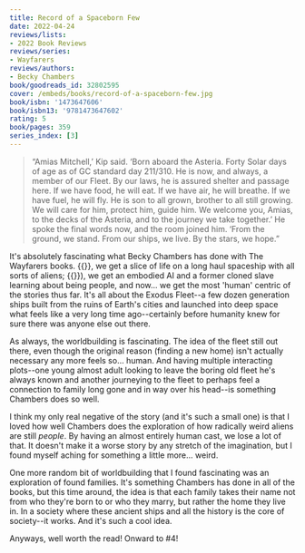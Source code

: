 ```yaml
---
title: Record of a Spaceborn Few
date: 2022-04-24
reviews/lists:
- 2022 Book Reviews
reviews/series:
- Wayfarers
reviews/authors:
- Becky Chambers
book/goodreads_id: 32802595
cover: /embeds/books/record-of-a-spaceborn-few.jpg
book/isbn: '1473647606'
book/isbn13: '9781473647602'
rating: 5
book/pages: 359
series_index: [3]
---
```

> “Amias Mitchell,’ Kip said. ‘Born aboard the Asteria. Forty Solar days of age as of GC standard day 211/310. He is now, and always, a member of our Fleet. By our laws, he is assured shelter and passage here. If we have food, he will eat. If we have air, he will breathe. If we have fuel, he will fly. He is son to all grown, brother to all still growing. We will care for him, protect him, guide him. We welcome you, Amias, to the decks of the Asteria, and to the journey we take together.’ He spoke the final words now, and the room joined him. ‘From the ground, we stand. From our ships, we live. By the stars, we hope.” 

It's absolutely fascinating what Becky Chambers has done with The Wayfarers books. {{<crosslink text="In one" title="The Long Way to a Small, Angry Planet">}}, we get a slice of life on a long haul spaceship with all sorts of aliens; {{<crosslink text="in two" title="A Closed and Common Orbit">}}), we get an embodied AI and a former cloned slave learning about being people, and now... we get the most 'human' centric of the stories thus far. It's all about the Exodus Fleet--a few dozen generation ships built from the ruins of Earth's cities and launched into deep space what feels like a very long time ago--certainly before humanity knew for sure there was anyone else out there.

<!--more-->

As always, the worldbuilding is fascinating. The idea of the fleet still out there, even though the original reason (finding a new home) isn't actually necessary any more feels so... human. And having multiple interacting plots--one young almost adult looking to leave the boring old fleet he's always known and another journeying to the fleet to perhaps feel a connection to family long gone and in way over his head--is something Chambers does so well. 

I think my only real negative of the story (and it's such a small one) is that I loved how well Chambers does the exploration of how radically weird aliens are still *people*. By having an almost entirely human cast, we lose a lot of that. It doesn't make it a worse story by any stretch of the imagination, but I found myself aching for something a little more... weird. 

One more random bit of worldbuilding that I found fascinating was an exploration of found families. It's something Chambers has done in all of the books, but this time around, the idea is that each family takes their name not from who they're born to or who they marry, but rather the home they live in. In a society where these ancient ships and all the history is the core of society--it works. And it's such a cool idea. 

Anyways, well worth the read! Onward to #4!